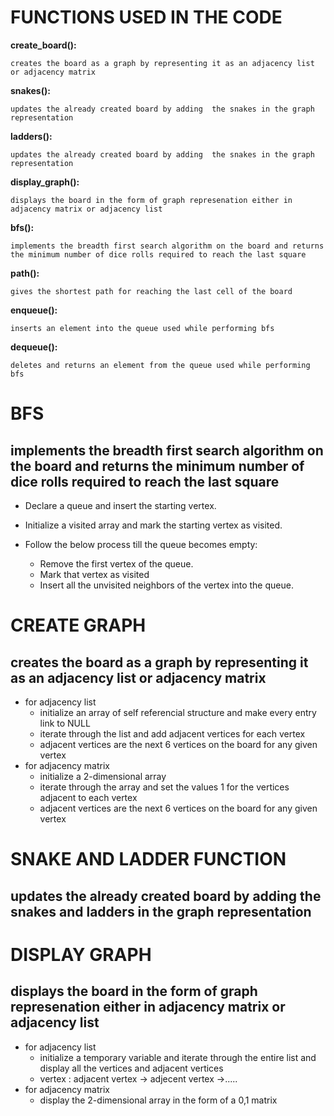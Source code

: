 
# FUNCTIONS USED IN THE CODE


**create_board():**

    creates the board as a graph by representing it as an adjacency list or adjacency matrix

**snakes():**

    updates the already created board by adding  the snakes in the graph representation

**ladders():**
    
    updates the already created board by adding  the snakes in the graph representation
    
**display_graph():**

    displays the board in the form of graph represenation either in adjacency matrix or adjacency list
   
**bfs():**
    
    implements the breadth first search algorithm on the board and returns the minimum number of dice rolls required to reach the last square
    
**path():**

    gives the shortest path for reaching the last cell of the board
 
**enqueue():**

    inserts an element into the queue used while performing bfs 

**dequeue():**

    deletes and returns an element from the queue used while performing bfs 


# BFS

## implements the breadth first search algorithm on the board and returns the minimum number of dice rolls required to reach the last square

* Declare a queue and insert the starting vertex.

* Initialize a visited array and mark the starting vertex as visited.

* Follow the below process till the queue becomes empty:
   - Remove the first vertex of the queue.
   - Mark that vertex as visited
   - Insert all the unvisited neighbors of the vertex into the queue.


# CREATE GRAPH

## creates the board as a graph by representing it as an adjacency list or adjacency matrix

* for adjacency list 
   - initialize an array of self referencial structure and make every entry link to NULL
   - iterate through the list and add adjacent vertices for each vertex
   - adjacent vertices are the next 6 vertices on the board for any given vertex
* for adjacency matrix 
   - initialize a 2-dimensional array
   - iterate through the array and set the values 1 for the vertices adjacent to each vertex
   - adjacent vertices are the next 6 vertices on the board for any given vertex
  

# SNAKE AND LADDER FUNCTION

## updates the already created board by adding  the snakes and ladders in the graph representation









# DISPLAY GRAPH

## displays the board in the form of graph represenation either in adjacency matrix or adjacency list

* for adjacency list 
   - initialize a temporary variable and iterate through the entire list and display all the vertices and adjacent vertices
   - vertex : adjacent vertex -> adjecent vertex ->..... 
* for adjacency matrix 
   - display the 2-dimensional array in the form of a 0,1 matrix 


